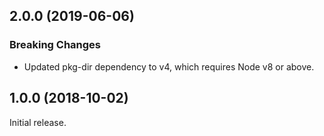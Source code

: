 ## 2.0.0 (2019-06-06)

### Breaking Changes

- Updated pkg-dir dependency to v4, which requires Node v8 or above.

## 1.0.0 (2018-10-02)

Initial release.
